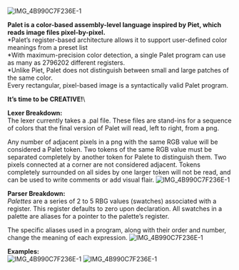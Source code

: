 ![IMG_4B990C7F236E-1](https://user-images.githubusercontent.com/20586059/154793393-92ae3773-4453-4384-8395-cb1b40f4d050.png)

**Palet is a color-based assembly-level language inspired by Piet, which reads image files pixel-by-pixel.**\
*Palet’s register-based architecture allows it to support user-defined color meanings from a preset list\
*With maximum-precision color detection, a single Palet program can use as many as 2796202 different registers.\
\*Unlike Piet, Palet does not distinguish between small and large patches of the same color.\
Every rectangular, pixel-based image is a syntactically valid Palet program.

**It’s time to be CREATIVE!**\

**Lexer Breakdown:**\
The lexer currently takes a .pal file. These files are stand-ins for a sequence of colors that the final version of Palet will read, left to right, from a png.

Any number of adjacent pixels in a png with the same RGB value will be considered a Palet token. Two tokens of the same RGB value must be separated completely by another token for Palete to distinguish them. Two pixels connected at a corner are not considered adjacent. Tokens completely surrounded on all sides by one larger token will not be read, and can be used to write comments or add visual flair.
![IMG_4B990C7F236E-1](https://user-images.githubusercontent.com/20586059/154793314-0cf012aa-212b-4c30-a13a-955771982a45.png)

**Parser Breakdown:**\
_Palettes_ are a series of 2 to 5 RBG values (swatches) associated with a register. This register defaults to zero upon declaration. All swatches in a palette are aliases for a pointer to the palette’s register.

The specific aliases used in a program, along with their order and number, change the meaning of each expression.
![IMG_4B990C7F236E-1](https://user-images.githubusercontent.com/20586059/154793318-0f39565b-bab6-405d-bcd7-609b0e093356.jpg)

**Examples:**\
![IMG_4B990C7F236E-1](https://user-images.githubusercontent.com/20586059/154793315-b331e75d-a37d-4bfe-ab20-5f9313b19a47.jpg)
![IMG_4B990C7F236E-1](https://user-images.githubusercontent.com/20586059/154793317-bbaf30ac-20b9-4c3f-abb0-eecf55f82884.jpg)
